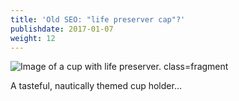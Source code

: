 ```yaml
---
title: 'Old SEO: "life preserver cap"?'
publishdate: 2017-01-07
weight: 12
---
```


![Image of a cup with life preserver. class=fragment](/images/nipc-old.png)

<span class="footnote fragment">A tasteful, nautically themed cup holder...</span>
